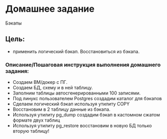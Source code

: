 # Домашнее задание
Бэкапы

## Цель:
* применить логический бэкап. Восстановиться из бэкапа.

### Описание/Пошаговая инструкция выполнения домашнего задания:
* Создаем ВМ/докер c ПГ.
* Создаем БД, схему и в ней таблицу.
* Заполним таблицы автосгенерированными 100 записями.
* Под линукс пользователем Postgres создадим каталог для бэкапов
* Сделаем логический бэкап используя утилиту COPY
* Восстановим в 2 таблицу данные из бэкапа.
* Используя утилиту pg_dump создадим бэкап в кастомном сжатом формате двух таблиц
* Используя утилиту pg_restore восстановим в новую БД только вторую таблицу!